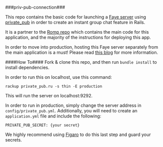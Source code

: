 ###priv-pub-connection###

This repo contains the basic code for launching a [Faye server](http://faye.jcoglan.com/) using [private_pub](https://github.com/ryanb/private_pub) in order to create an instant group chat feature in Rails.

It is a partner to the [Romp repo](https://github.com/eaud/BookItList) which contains the main code for this application, and the majority of the instructions for deploying this app. 

In order to move into production, hosting this Faye server separately from the main application is a must! Please read [this blog](http://www.thegreatcodeadventure.com/deploying-private-pub-on-heroku/) for more information.

####How To####
Fork & clone this repo, and then run `bundle install` to install dependencies. 

In order to run this on localhost, use this command: 
```
rackup private_pub.ru -s thin -E production
```
This will run the server on localhost:9292. 

In order to run in production, simply change the server address in `config/private_pub.yml`. Additionally, you will need to create an `application.yml` file and include the following: 
```
PRIVATE_PUB_SECRET: {your secret}
```
We highly recommend using [Figaro](https://github.com/laserlemon/figaro) to do this last step and guard your secrets.  

